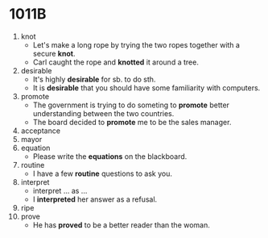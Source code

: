 # 1011B

1. knot
   - Let's make a long rope by trying the two ropes together with a secure **knot**. 
   - Carl caught the rope and **knotted** it around a tree.
2. desirable
   - It's highly **desirable** for sb. to do sth.
   - It is **desirable** that you should have some familiarity with computers.
3. promote
   - The government is trying to do someting to **promote** better understanding between the two countries.
   - The board decided to **promote** me to be the sales manager.
4. acceptance
5. mayor
6. equation
   - Please write the **equations** on the blackboard.
7. routine
   - I have a few **routine** questions to ask you.
8. interpret
   - interpret ... as ...
   - I **interpreted** her answer as a refusal.
9. ripe
10. prove
    - He has **proved** to be a better reader than the woman.
